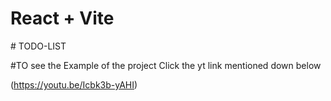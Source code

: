 # React + Vite
#   T O D O - L I S T 

#TO see the Example of the project Click the yt link mentioned down below

(https://youtu.be/Icbk3b-yAHI)
